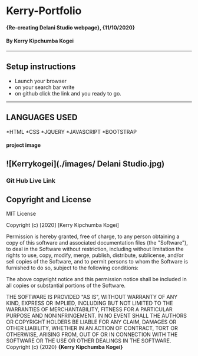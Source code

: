 # Kerry-Portfolio
#### {Re-creating Delani Studio webpage}, {11/10/2020}
#### By **Kerry Kipchumba Kogei**    
---
## Setup instructions
* Launch your browser
* on your search bar write []()
* on github click the link and you ready to go.
---
## LANGUAGES USED
*HTML
*CSS
*JQUERY
*JAVASCRIPT
*BOOTSTRAP
#### project image
![Kerrykogei](./images/ Delani Studio.jpg)
---
### Git Hub Live Link

[]()

## Copyright and License
MIT License

Copyright (c) [2020] [Kerry Kipchumba Kogei]

Permission is hereby granted, free of charge, to any person obtaining a copy
of this software and associated documentation files (the "Software"), to deal
in the Software without restriction, including without limitation the rights
to use, copy, modify, merge, publish, distribute, sublicense, and/or sell
copies of the Software, and to permit persons to whom the Software is
furnished to do so, subject to the following conditions:

The above copyright notice and this permission notice shall be included in all
copies or substantial portions of the Software.

THE SOFTWARE IS PROVIDED "AS IS", WITHOUT WARRANTY OF ANY KIND, EXPRESS OR
IMPLIED, INCLUDING BUT NOT LIMITED TO THE WARRANTIES OF MERCHANTABILITY,
FITNESS FOR A PARTICULAR PURPOSE AND NONINFRINGEMENT. IN NO EVENT SHALL THE
AUTHORS OR COPYRIGHT HOLDERS BE LIABLE FOR ANY CLAIM, DAMAGES OR OTHER
LIABILITY, WHETHER IN AN ACTION OF CONTRACT, TORT OR OTHERWISE, ARISING FROM,
OUT OF OR IN CONNECTION WITH THE SOFTWARE OR THE USE OR OTHER DEALINGS IN THE
SOFTWARE.
Copyright (c) {2020} **{Kerry Kipchumba Kogei}**




